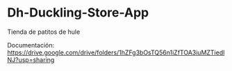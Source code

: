 # Dh-Duckling-Store-App
Tienda de patitos de hule

Documentación: https://drive.google.com/drive/folders/1hZFg3bOsTQ56n1iZfTOA3iuMZTiedlNJ?usp=sharing
